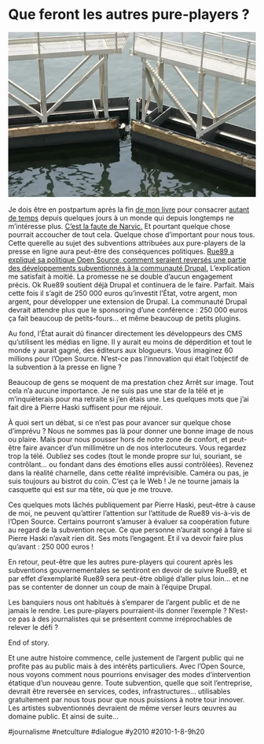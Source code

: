 # Que feront les autres pure-players ?

![](_i/2856304419_e4ce7263dd1.webp)

Je dois être en postpartum après la fin [de mon livre](lalternative-nomade-partie-1.md) pour consacrer [autant de temps](scoop-rue89-soutiendra-lopensource.md) depuis quelques jours à un monde qui depuis longtemps ne m’intéresse plus. [C’est la faute de Narvic.](http://novovision.fr/) Et pourtant quelque chose pourrait accoucher de tout cela. Quelque chose d’important pour nous tous. Cette querelle au sujet des subventions attribuées aux pure-players de la presse en ligne aura peut-être des conséquences politiques.
[Rue89 a expliqué sa politique Open Source, comment seraient reversés une partie des développements subventionnés à la communauté Drupal.](http://www.rue89.com/making-of/2010/01/07/la-nouvelle-plate-forme-de-rue89-profitera-a-la-communaute-du-libre-132785) L’explication me satisfait à moitié. La promesse ne se double d’aucun engagement précis. Ok Rue89 soutient déjà Drupal et continuera de le faire. Parfait. Mais cette fois il s’agit de 250 000 euros qu’investit l’État, votre argent, mon argent, pour développer une extension de Drupal. La communauté Drupal devrait attendre plus que le sponsoring d’une conférence : 250 000 euros ça fait beaucoup de petits-fours… et même beaucoup de petits plugins.

Au fond, l’État aurait dû financer directement les développeurs des CMS qu’utilisent les médias en ligne. Il y aurait eu moins de déperdition et tout le monde y aurait gagné, des éditeurs aux blogueurs. Vous imaginez 60 millions pour l’Open Source. N’est-ce pas l’innovation qui était l’objectif de la subvention à la presse en ligne ?

Beaucoup de gens se moquent de ma prestation chez Arrêt sur image. Tout cela n’a aucune importance. Je ne suis pas une star de la télé et je m’inquièterais pour ma retraite si j’en étais une. Les quelques mots que j’ai fait dire à Pierre Haski suffisent pour me réjouir.

À quoi sert un débat, si ce n’est pas pour avancer sur quelque chose d’imprévu ? Nous ne sommes pas là pour donner une bonne image de nous ou plaire. Mais pour nous pousser hors de notre zone de confort, et peut-être faire avancer d’un millimètre un de nos interlocuteurs. Vous regardez trop la télé. Oubliez ses codes (tout le monde propre sur lui, souriant, se contrôlant... ou fondant dans des émotions elles aussi contrôlées). Revenez dans la réalité charnelle, dans cette réalité imprévisible. Caméra ou pas, je suis toujours au bistrot du coin. C’est ça le Web ! Je ne tourne jamais la casquette qui est sur ma tête, où que je me trouve.

Ces quelques mots lâchés publiquement par Pierre Haski, peut-être à cause de moi, ne peuvent qu’attirer l’attention sur l’attitude de Rue89 vis-à-vis de l’Open Source. Certains pourront s’amuser à évaluer sa coopération future au regard de la subvention reçue. Ce que personne n’aurait songé à faire si Pierre Haski n’avait rien dit. Ses mots l’engagent. Et il va devoir faire plus qu’avant : 250 000 euros !

En retour, peut-être que les autres pure-players qui courent après les subventions gouvernementales se sentiront en devoir de suivre Rue89, et par effet d’exemplarité Rue89 sera peut-être obligé d’aller plus loin… et ne pas se contenter de donner un coup de main à l’équipe Drupal.

Les banquiers nous ont habitués à s’emparer de l’argent public et de ne jamais le rendre. Les pure-players pourraient-ils donner l’exemple ? N’est-ce pas à des journalistes qui se présentent comme irréprochables de relever le défi ?

End of story.

Et une autre histoire commence, celle justement de l’argent public qui ne profite pas au public mais à des intérêts particuliers. Avec l’Open Source, nous voyons comment nous pourrions envisager des modes d’intervention étatique d’un nouveau genre. Toute subvention, quelle que soit l’entreprise, devrait être reversée en services, codes, infrastructures... utilisables gratuitement par nous tous pour que nous puissions à notre tour innover. Les artistes subventionnés devraient de même verser leurs œuvres au domaine public. Et ainsi de suite... 

#journalisme #netculture #dialogue #y2010 #2010-1-8-9h20
